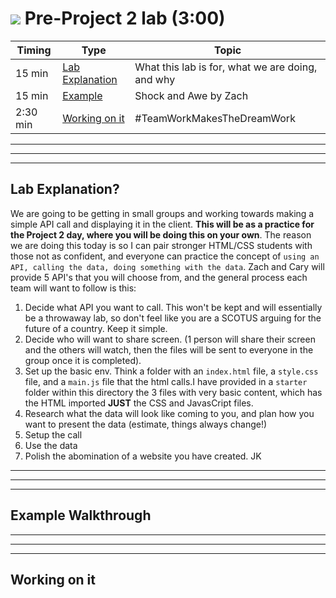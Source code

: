 # ![](https://ga-dash.s3.amazonaws.com/production/assets/logo-9f88ae6c9c3871690e33280fcf557f33.png) Pre-Project 2 lab (3:00)

| Timing   | Type                            | Topic                                                     |
| -------- | ------------------------------- | --------------------------------------------------------- |
| 15 min   | [Lab Explanation](#explanation) | What this lab is for, what we are doing, and why |
| 15 min   | [Example](#example)             | Shock and Awe by Zach                                     |
| 2:30 min | [Working on it](#work)          | #TeamWorkMakesTheDreamWork                                |

---

---

---

<a name = "explanation"></a>

## Lab Explanation?

We are going to be getting in small groups and working towards making a simple API call and displaying it in the client. **This will be as a practice for the Project 2 day, where you will be doing this on your own**. The reason we are doing this today is so I can pair stronger HTML/CSS students with those not as confident, and everyone can practice the concept of `using an API, calling the data, doing something with the data`. Zach and Cary will provide 5 API's that you will choose from, and the general process each team will want to follow is this:

1. Decide what API you want to call. This won't be kept and will essentially be a throwaway lab, so don't feel like you are a SCOTUS arguing for the future of a country. Keep it simple.
1. Decide who will want to share screen. (1 person will share their screen and the others will watch, then the files will be sent to everyone in the group once it is completed).
1. Set up the basic env. Think a folder with an `index.html` file, a `style.css` file, and a `main.js` file that the html calls.I have provided in a `starter` folder within this directory the 3 files with very basic content, which has the HTML imported **JUST** the CSS and JavasCript files.
1. Research what the data will look like coming to you, and plan how you want to present the data (estimate, things always change!)
1. Setup the call
1. Use the data
1. Polish the abomination of a website you have created. JK

---

---

---

<a name = "example"></a>

## Example Walkthrough
---

---

---

<a name = "work"></a>

## Working on it
